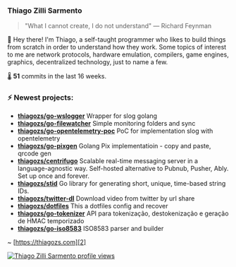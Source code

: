 ### Thiago Zilli Sarmento
>  "What I cannot create, I do not understand" — Richard Feynman

👋 Hey there! I'm Thiago, a self-taught programmer who likes to build things from scratch
in order to understand how they work. Some topics of interest to me are network
protocols, hardware emulation, compilers, game engines, graphics, decentralized 
technology, just to name a few.

🌡️ **51** commits in the last 16 weeks.

### ⚡ Newest projects:

- **[thiagozs/go-wslogger](https://github.com/thiagozs/go-wslogger)** Wrapper for slog golang<br/>
- **[thiagozs/go-filewatcher](https://github.com/thiagozs/go-filewatcher)** Simple monitoring folders and sync<br/>
- **[thiagozs/go-opentelemetry-poc](https://github.com/thiagozs/go-opentelemetry-poc)** PoC for implementation slog with opentelemetry<br/>
- **[thiagozs/go-pixgen](https://github.com/thiagozs/go-pixgen)** Golang Pix implementatioin - copy and paste, qrcode gen<br/>
- **[thiagozs/centrifugo](https://github.com/thiagozs/centrifugo)** Scalable real-time messaging server in a language-agnostic way. Self-hosted alternative to Pubnub, Pusher, Ably. Set up once and forever.<br/>
- **[thiagozs/stid](https://github.com/thiagozs/stid)** Go library for generating short, unique, time-based string IDs.<br/>
- **[thiagozs/twitter-dl](https://github.com/thiagozs/twitter-dl)** Download video from twitter by url share<br/>
- **[thiagozs/dotfiles](https://github.com/thiagozs/dotfiles)** This a dotfiles config and recover<br/>
- **[thiagozs/go-tokenizer](https://github.com/thiagozs/go-tokenizer)** API para tokenização, destokenização e geração de HMAC temporizado<br/>
- **[thiagozs/go-iso8583](https://github.com/thiagozs/go-iso8583)** ISO8583 parser and builder<br/>


~ [https://thiagozs.com][2]

[2]: https://thiagozs.com

[![Thiago Zilli Sarmento profile views](https://u8views.com/api/v1/github/profiles/140747/views/day-week-month-total-count.svg)](https://u8views.com/github/thiagozs)

